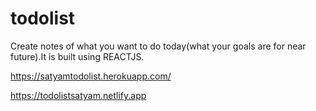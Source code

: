 # todolist
 
  Create notes of what you want to do today(what your goals are for near future).It is built using REACTJS.
 
  https://satyamtodolist.herokuapp.com/
  
  
  
  https://todolistsatyam.netlify.app
